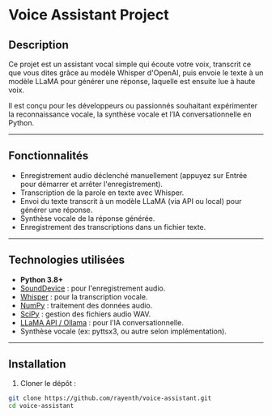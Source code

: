 # Voice Assistant Project

## Description

Ce projet est un assistant vocal simple qui écoute votre voix, transcrit ce que vous dites grâce au modèle Whisper d'OpenAI, puis envoie le texte à un modèle LLaMA pour générer une réponse, laquelle est ensuite lue à haute voix.

Il est conçu pour les développeurs ou passionnés souhaitant expérimenter la reconnaissance vocale, la synthèse vocale et l’IA conversationnelle en Python.

---

## Fonctionnalités

- Enregistrement audio déclenché manuellement (appuyez sur Entrée pour démarrer et arrêter l'enregistrement).
- Transcription de la parole en texte avec Whisper.
- Envoi du texte transcrit à un modèle LLaMA (via API ou local) pour générer une réponse.
- Synthèse vocale de la réponse générée.
- Enregistrement des transcriptions dans un fichier texte.

---

## Technologies utilisées

- **Python 3.8+**
- [SoundDevice](https://python-sounddevice.readthedocs.io/) : pour l'enregistrement audio.
- [Whisper](https://github.com/openai/whisper) : pour la transcription vocale.
- [NumPy](https://numpy.org/) : traitement des données audio.
- [SciPy](https://scipy.org/) : gestion des fichiers audio WAV.
- [LLaMA API / Ollama](https://ollama.com/) : pour l’IA conversationnelle.
- Synthèse vocale (ex: pyttsx3, ou autre selon implémentation).

---

## Installation

1. Cloner le dépôt :

```bash
git clone https://github.com/rayenth/voice-assistant.git
cd voice-assistant
